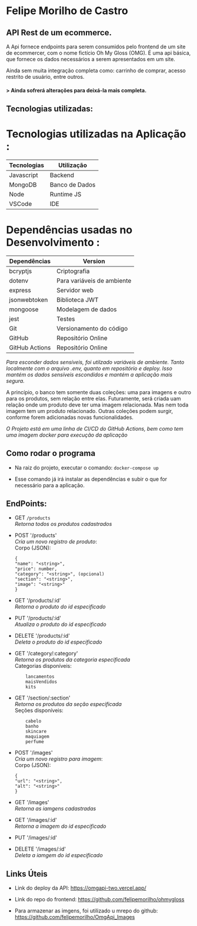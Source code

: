 # Felipe Morilho de Castro

## API Rest de um ecommerce.

A Api fornece endpoints para serem consumidos pelo frontend de um site de ecommercer, com o nome fictício Oh My Gloss (OMG). É uma api básica, que fornece os dados necessários a serem apresentados em um site. 

Ainda sem muita integração completa como: carrinho de comprar, acesso restrito de usuário, entre outros. 

#### > Ainda sofrerá alterações para deixá-la mais completa.

## Tecnologias utilizadas:

# Tecnologias utilizadas na Aplicação : 

| Tecnologias  | Utilização     |
|--------------|----------------|
| Javascript   | Backend        |
| MongoDB      | Banco de Dados |
| Node         | Runtime JS     |
| VSCode       | IDE            |

# Dependências usadas no Desenvolvimento : 

| Dependências   | Version   |
|----------------|-----------|
| bcryptjs       | Criptografia |
| dotenv         | Para variáveis de ambiente |
| express        | Servidor web |
| jsonwebtoken   | Biblioteca JWT |
| mongoose       | Modelagem de dados |
| jest           | Testes  |
| Git            | Versionamento do código |
| GitHub         | Repositório Online      |
| GitHub Actions | Repositório Online      |

*Para esconder dados sensíveis, foi utilzado variáveis de ambiente. Tanto localmente com o arquivo .env, quanto em repositório e deploy. Isso mantém os dados sensíveis escondidos e mantém a aplicação mais segura.*

A princípio, o banco tem somente duas coleções: uma para imagens e outro para os produtos, sem relação entre elas. Futuramente, será criada uam relação onde um produto deve ter uma imagem relacionada. Mas nem toda imagem tem um produto relacionado. Outras coleções podem surgir, conforme forem adicionadas novas funcionalidades.

*O Projeto está em uma linha de CI/CD do GitHub Actions, bem como tem uma imagem docker para execução da aplicação*

## Como rodar o programa

- Na raiz do projeto, executar o comando: `docker-compose up`

- Esse comando já irá instalar as dependências e subir o que for necessário para a aplicação.

## EndPoints:

 - GET `/products`
 <br>*Retorna todos os produtos cadastrados*

 - POST '/products'
    <br> *Cria um novo registro de produto*:
    <br> Corpo (JSON):
    ```
    {
    "name": "<string>",
    "price": number,
    "category": "<string>", (opcional)
    "section": "<string>",
    "image": "<string>"
    }
    ```

- GET '/products/:id'
<br>*Retorna o produto do id especificado*

- PUT '/products/:id'
<br>*Atualiza o produto do id especificado*

- DELETE '/products/:id'
<br>*Deleta o produto do id especificado*

- GET '/category/:category'
    <br>*Retorna os produtos da categoria especificada*
    <br> Categorias disponíveis:
    ```
        lancamentos
        maisVendidos
        kits
    ```

- GET '/section/:section'
    <br>*Retorna os produtos da seção especificada*
    <br> Seções disponíveis:
    ```
        cabelo
        banho
        skincare
        maquiagem
        perfume
    ```

- POST '/images'
    <br> *Cria um novo registro para imagem*:
    <br> Corpo (JSON):
    ```
    {
    "url": "<string>",
    "alt": "<string>"
    }
    ```

- GET '/images'
<br>*Retorna as iamgens cadastradas*

- GET '/images/:id'
<br>*Retorna a imagem do id especificado*

- PUT '/images/:id'

- DELETE '/images/:id'
<br>*Deleta a iamgem do id especificado*

  

## Links Úteis

- Link do deploy da API: <https://omgapi-two.vercel.app/>

- Link do repo do frontend: <https://github.com/felipemorilho/ohmygloss>

- Para armazenar as imgens, foi utilizado u mrepo do github: <https://github.com/felipemorilho/OmgApi_Images>
